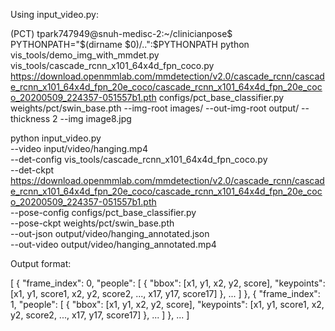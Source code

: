 Using input_video.py:

(PCT) tpark747949@snuh-medisc-2:~/clinicianpose$ PYTHONPATH="$(dirname $0)/..":$PYTHONPATH python vis_tools/demo_img_with_mmdet.py vis_tools/cascade_rcnn_x101_64x4d_fpn_coco.py https://download.openmmlab.com/mmdetection/v2.0/cascade_rcnn/cascade_rcnn_x101_64x4d_fpn_20e_coco/cascade_rcnn_x101_64x4d_fpn_20e_coco_20200509_224357-051557b1.pth configs/pct_base_classifier.py weights/pct/swin_base.pth --img-root images/ --out-img-root output/ --thickness 2 --img image8.jpg


python input_video.py \
  --video input/video/hanging.mp4 \
  --det-config vis_tools/cascade_rcnn_x101_64x4d_fpn_coco.py \
  --det-ckpt https://download.openmmlab.com/mmdetection/v2.0/cascade_rcnn/cascade_rcnn_x101_64x4d_fpn_20e_coco/cascade_rcnn_x101_64x4d_fpn_20e_coco_20200509_224357-051557b1.pth \
  --pose-config configs/pct_base_classifier.py \
  --pose-ckpt weights/pct/swin_base.pth \
  --out-json output/video/hanging_annotated.json \
  --out-video output/video/hanging_annotated.mp4

Output format:

[
  {
    "frame_index": 0,
    "people": [
      {
        "bbox": [x1, y1, x2, y2, score],
        "keypoints": [x1, y1, score1, x2, y2, score2, ..., x17, y17, score17]
      },
      ...
    ]
  },
  {
    "frame_index": 1,
    "people": [
      {
        "bbox": [x1, y1, x2, y2, score],
        "keypoints": [x1, y1, score1, x2, y2, score2, ..., x17, y17, score17]
      },
      ...
    ]
  },
  ...
]